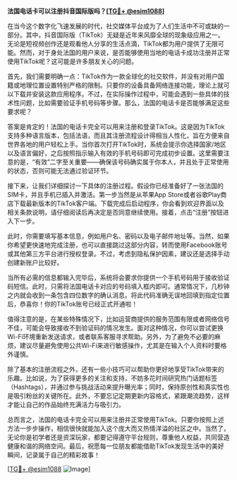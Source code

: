 **法国电话卡可以注册抖音国际版吗？[[TG💪+ @esim1088](https://t.me/s/esim1088)]**

在当今这个数字化飞速发展的时代，社交媒体平台成为了人们生活中不可或缺的一部分。其中，抖音国际版（TikTok）无疑是近年来风靡全球的现象级应用之一。无论是短视频创作还是观看他人分享的生活点滴，TikTok都为用户提供了无限可能。然而，对于身处法国的用户来说，是否能够使用当地的电话卡成功注册并正常使用TikTok呢？这可能是许多朋友关心的问题。

首先，我们需要明确一点：TikTok作为一款全球化的社交软件，并没有对用户国籍或地理位置设置特别严格的限制。只要你的设备具备网络连接功能，理论上就可以下载并安装这款应用程序。不过，在实际操作过程中，可能会遇到一些具体的技术性问题，比如需要验证手机号码等步骤。那么，法国的电话卡是否能够满足这些要求呢？

答案是肯定的！法国的电话卡完全可以用来注册和登录TikTok。这是因为TikTok支持多种语言版本，包括法语，而且其注册流程设计得相当人性化，旨在方便来自世界各地的用户轻松上手。当你首次打开TikTok时，系统会提示你选择国家/地区以及语言偏好，之后按照指示输入有效的手机号码即可完成初步设置。这里需要注意的是，“有效”二字至关重要——确保该号码确实属于你本人，并且处于正常使用的状态，否则可能无法通过验证环节。

接下来，让我们详细探讨一下具体的注册过程。假设你已经准备好了一张法国的SIM卡，并且手机已插入并激活。第一步当然是从苹果App Store或者谷歌Play商店下载最新版本的TikTok客户端。下载完成后启动程序，你会看到欢迎界面以及相关条款说明，请仔细阅读后再决定是否同意继续使用。接着，点击“注册”按钮进入下一步。

此时，你需要填写基本信息，例如用户名、密码以及电子邮件地址等。当然，如果你希望更快速地完成注册，也可以直接跳过这部分内容，转而使用Facebook账号或其他第三方平台进行授权登录。不过，考虑到隐私保护因素，建议还是选择手动创建新账户比较好。

当所有必需的信息都输入完毕后，系统将会要求你提供一个手机号码用于接收验证码短信。此时，只需将法国电话卡对应的号码填入框内即可。通常情况下，几秒钟之内就会收到一条包含四位数字的确认消息。将此代码准确无误地回填到指定位置后，恭喜你！你的TikTok账号已经正式开通啦！

值得注意的是，在某些特殊情况下，比如运营商提供的服务范围有限或者网络信号不佳，可能会导致接收不到验证码的情况发生。面对这种情况，你可以尝试更换Wi-Fi环境重新发送请求，或者联系客服寻求帮助。另外，为了避免不必要的麻烦，建议尽量避免使用公共Wi-Fi来进行敏感操作，尤其是在输入个人资料时要格外谨慎。

除了基本的注册流程之外，还有一些小技巧可以帮助你更好地享受TikTok带来的乐趣。比如说，为了获得更多的关注和支持，不妨多花时间研究热门话题标签（Hashtags），并通过参与挑战活动来提升曝光率；同时，保持原创性和真实性也是吸引粉丝的关键所在。此外，不要忘记定期更新内容格式，紧跟潮流趋势，这样才能让自己的作品始终充满活力与吸引力。

总而言之，法国的电话卡完全可以用来注册并正常使用TikTok。只要你按照上述方法一步步操作，相信很快就能加入这个庞大而又热情洋溢的社区之中。当然了，无论你是初学者还是资深玩家，都要记得遵守平台规则，尊重他人权益，共同营造健康和谐的网络空间。最后，祝愿每一位朋友都能借助TikTok发现生活中的美好瞬间，记录属于自己的精彩故事！

[[TG💪+ @esim1088](https://t.me/s/esim1088) ![Image](https://i.postimg.cc/4NQfJmqS/Snipaste-2025-05-13-00-14-12.png)]